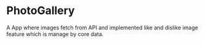 # PhotoGallery
A App where images fetch from API and implemented like and dislike image feature which is manage by core data.
